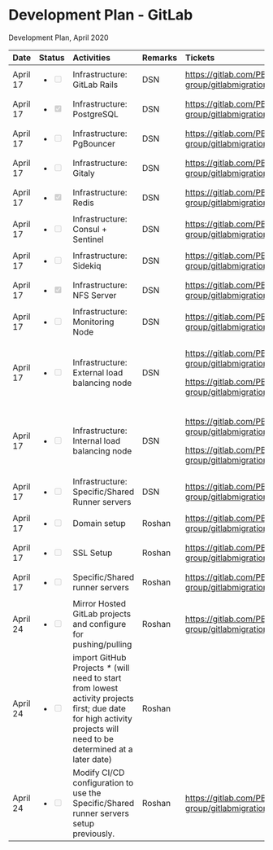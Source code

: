 # Development Plan - GitLab

Development Plan, April 2020

<table>
  <thead>
    <tr>
      <th style="text-align:left">Date</th>
      <th style="text-align:left">Status</th>
      <th style="text-align:left">Activities</th>
      <th style="text-align:left">Remarks</th>
      <th style="text-align:left">Tickets</th>
    </tr>
  </thead>
  <tbody>
    <tr>
      <td style="text-align:left">April 17</td>
      <td style="text-align:left">
        <ul class="contains-task-list">
          <li class="task-list-item">
            <input type="checkbox" class="task-list-item-checkbox" disabled />
          </li>
        </ul>
      </td>
      <td style="text-align:left">Infrastructure: GitLab Rails</td>
      <td style="text-align:left">DSN</td>
      <td style="text-align:left"><a href="https://gitlab.com/PBSA/test-group/gitlabmigration/-/issues/15">https://gitlab.com/PBSA/test-group/gitlabmigration/-/issues/15</a>
      </td>
    </tr>
    <tr>
      <td style="text-align:left">April 17</td>
      <td style="text-align:left">
        <ul class="contains-task-list">
          <li class="task-list-item">
            <input type="checkbox" class="task-list-item-checkbox" checked disabled
            />
          </li>
        </ul>
      </td>
      <td style="text-align:left">Infrastructure: PostgreSQL</td>
      <td style="text-align:left">DSN</td>
      <td style="text-align:left"><a href="https://gitlab.com/PBSA/test-group/gitlabmigration/-/issues/16
">https://gitlab.com/PBSA/test-group/gitlabmigration/-/issues/16</a>
      </td>
    </tr>
    <tr>
      <td style="text-align:left">April 17</td>
      <td style="text-align:left">
        <p></p>
        <ul class="contains-task-list">
          <li class="task-list-item">
            <input type="checkbox" class="task-list-item-checkbox" disabled />
          </li>
        </ul>
      </td>
      <td style="text-align:left">Infrastructure: PgBouncer</td>
      <td style="text-align:left">DSN</td>
      <td style="text-align:left"><a href="https://gitlab.com/PBSA/test-group/gitlabmigration/-/issues/17
">https://gitlab.com/PBSA/test-group/gitlabmigration/-/issues/17</a>
      </td>
    </tr>
    <tr>
      <td style="text-align:left">April 17</td>
      <td style="text-align:left">
        <p></p>
        <ul class="contains-task-list">
          <li class="task-list-item">
            <input type="checkbox" class="task-list-item-checkbox" disabled />
          </li>
        </ul>
      </td>
      <td style="text-align:left">Infrastructure: Gitaly</td>
      <td style="text-align:left">DSN</td>
      <td style="text-align:left"><a href="https://gitlab.com/PBSA/test-group/gitlabmigration/-/issues/18
">https://gitlab.com/PBSA/test-group/gitlabmigration/-/issues/18</a>
      </td>
    </tr>
    <tr>
      <td style="text-align:left">April 17</td>
      <td style="text-align:left">
        <p></p>
        <ul class="contains-task-list">
          <li class="task-list-item">
            <input type="checkbox" class="task-list-item-checkbox" checked disabled
            />
          </li>
        </ul>
      </td>
      <td style="text-align:left">Infrastructure: Redis</td>
      <td style="text-align:left">DSN</td>
      <td style="text-align:left"><a href="https://gitlab.com/PBSA/test-group/gitlabmigration/-/issues/19
">https://gitlab.com/PBSA/test-group/gitlabmigration/-/issues/19</a>
      </td>
    </tr>
    <tr>
      <td style="text-align:left">April 17</td>
      <td style="text-align:left">
        <p></p>
        <ul class="contains-task-list">
          <li class="task-list-item">
            <input type="checkbox" class="task-list-item-checkbox" disabled />
          </li>
        </ul>
      </td>
      <td style="text-align:left">Infrastructure: Consul + Sentinel</td>
      <td style="text-align:left">DSN</td>
      <td style="text-align:left"><a href="https://gitlab.com/PBSA/test-group/gitlabmigration/-/issues/20
">https://gitlab.com/PBSA/test-group/gitlabmigration/-/issues/20</a>
      </td>
    </tr>
    <tr>
      <td style="text-align:left">April 17</td>
      <td style="text-align:left">
        <p></p>
        <ul class="contains-task-list">
          <li class="task-list-item">
            <input type="checkbox" class="task-list-item-checkbox" disabled />
          </li>
        </ul>
      </td>
      <td style="text-align:left">Infrastructure: Sidekiq</td>
      <td style="text-align:left">DSN</td>
      <td style="text-align:left"><a href="https://gitlab.com/PBSA/test-group/gitlabmigration/-/issues/21
">https://gitlab.com/PBSA/test-group/gitlabmigration/-/issues/21</a>
      </td>
    </tr>
    <tr>
      <td style="text-align:left">April 17</td>
      <td style="text-align:left">
        <p></p>
        <ul class="contains-task-list">
          <li class="task-list-item">
            <input type="checkbox" class="task-list-item-checkbox" checked disabled
            />
          </li>
        </ul>
      </td>
      <td style="text-align:left">Infrastructure: NFS Server</td>
      <td style="text-align:left">DSN</td>
      <td style="text-align:left"><a href="https://gitlab.com/PBSA/test-group/gitlabmigration/-/issues/22">https://gitlab.com/PBSA/test-group/gitlabmigration/-/issues/22</a>
      </td>
    </tr>
    <tr>
      <td style="text-align:left">April 17</td>
      <td style="text-align:left">
        <p></p>
        <ul class="contains-task-list">
          <li class="task-list-item">
            <input type="checkbox" class="task-list-item-checkbox" disabled />
          </li>
        </ul>
      </td>
      <td style="text-align:left">Infrastructure: Monitoring Node</td>
      <td style="text-align:left">DSN</td>
      <td style="text-align:left"><a href="https://gitlab.com/PBSA/test-group/gitlabmigration/-/issues/23">https://gitlab.com/PBSA/test-group/gitlabmigration/-/issues/23</a>
      </td>
    </tr>
    <tr>
      <td style="text-align:left">April 17</td>
      <td style="text-align:left">
        <p></p>
        <ul class="contains-task-list">
          <li class="task-list-item">
            <input type="checkbox" class="task-list-item-checkbox" disabled />
          </li>
        </ul>
      </td>
      <td style="text-align:left">Infrastructure: External load balancing node</td>
      <td style="text-align:left">DSN</td>
      <td style="text-align:left">
        <p><a href="https://gitlab.com/PBSA/test-group/gitlabmigration/-/issues/24
">https://gitlab.com/PBSA/test-group/gitlabmigration/-/issues/24</a>
        </p>
        <p></p>
        <p><a href="https://gitlab.com/PBSA/test-group/gitlabmigration/-/issues/3">https://gitlab.com/PBSA/test-group/gitlabmigration/-/issues/3</a>
        </p>
      </td>
    </tr>
    <tr>
      <td style="text-align:left">April 17</td>
      <td style="text-align:left">
        <p></p>
        <ul class="contains-task-list">
          <li class="task-list-item">
            <input type="checkbox" class="task-list-item-checkbox" disabled />
          </li>
        </ul>
      </td>
      <td style="text-align:left">Infrastructure: Internal load balancing node</td>
      <td style="text-align:left">DSN</td>
      <td style="text-align:left">
        <p><a href="https://gitlab.com/PBSA/test-group/gitlabmigration/-/issues/25
">https://gitlab.com/PBSA/test-group/gitlabmigration/-/issues/25</a>
        </p>
        <p></p>
        <p><a href="https://gitlab.com/PBSA/test-group/gitlabmigration/-/issues/3">https://gitlab.com/PBSA/test-group/gitlabmigration/-/issues/3</a>
        </p>
      </td>
    </tr>
    <tr>
      <td style="text-align:left">April 17</td>
      <td style="text-align:left">
        <p></p>
        <ul class="contains-task-list">
          <li class="task-list-item">
            <input type="checkbox" class="task-list-item-checkbox" disabled />
          </li>
        </ul>
      </td>
      <td style="text-align:left">Infrastructure: Specific/Shared Runner servers</td>
      <td style="text-align:left">DSN</td>
      <td style="text-align:left"><a href="https://gitlab.com/PBSA/test-group/gitlabmigration/-/issues/26">https://gitlab.com/PBSA/test-group/gitlabmigration/-/issues/26</a>
      </td>
    </tr>
    <tr>
      <td style="text-align:left">April 17</td>
      <td style="text-align:left">
        <ul class="contains-task-list">
          <li class="task-list-item">
            <input type="checkbox" class="task-list-item-checkbox" disabled />
          </li>
        </ul>
      </td>
      <td style="text-align:left">Domain setup</td>
      <td style="text-align:left">Roshan</td>
      <td style="text-align:left"><a href="https://gitlab.com/PBSA/test-group/gitlabmigration/-/issues/27">https://gitlab.com/PBSA/test-group/gitlabmigration/-/issues/27</a>
      </td>
    </tr>
    <tr>
      <td style="text-align:left">April 17</td>
      <td style="text-align:left">
        <ul class="contains-task-list">
          <li class="task-list-item">
            <input type="checkbox" class="task-list-item-checkbox" disabled />
          </li>
        </ul>
      </td>
      <td style="text-align:left">SSL Setup</td>
      <td style="text-align:left">Roshan</td>
      <td style="text-align:left"><a href="https://gitlab.com/PBSA/test-group/gitlabmigration/-/issues/28">https://gitlab.com/PBSA/test-group/gitlabmigration/-/issues/28</a>
      </td>
    </tr>
    <tr>
      <td style="text-align:left">April 17</td>
      <td style="text-align:left">
        <ul class="contains-task-list">
          <li class="task-list-item">
            <input type="checkbox" class="task-list-item-checkbox" disabled />
          </li>
        </ul>
      </td>
      <td style="text-align:left">Specific/Shared runner servers</td>
      <td style="text-align:left">Roshan</td>
      <td style="text-align:left"><a href="https://gitlab.com/PBSA/test-group/gitlabmigration/-/issues/9">https://gitlab.com/PBSA/test-group/gitlabmigration/-/issues/9</a>
      </td>
    </tr>
    <tr>
      <td style="text-align:left">April 24</td>
      <td style="text-align:left">
        <ul class="contains-task-list">
          <li class="task-list-item">
            <input type="checkbox" class="task-list-item-checkbox" disabled />
          </li>
        </ul>
      </td>
      <td style="text-align:left">Mirror Hosted GitLab projects and configure for pushing/pulling</td>
      <td
      style="text-align:left">Roshan</td>
        <td style="text-align:left"><a href="https://gitlab.com/PBSA/test-group/gitlabmigration/-/issues/29">https://gitlab.com/PBSA/test-group/gitlabmigration/-/issues/29</a>
        </td>
    </tr>
    <tr>
      <td style="text-align:left">April 24</td>
      <td style="text-align:left">
        <ul class="contains-task-list">
          <li class="task-list-item">
            <input type="checkbox" class="task-list-item-checkbox" disabled />
          </li>
        </ul>
      </td>
      <td style="text-align:left">import GitHub Projects <em>*</em> (will need to start from lowest activity
        projects first; due date for high activity projects will need to be determined
        at a later date)</td>
      <td style="text-align:left">Roshan</td>
      <td style="text-align:left"></td>
    </tr>
    <tr>
      <td style="text-align:left">April 24</td>
      <td style="text-align:left">
        <ul class="contains-task-list">
          <li class="task-list-item">
            <input type="checkbox" class="task-list-item-checkbox" disabled />
          </li>
        </ul>
      </td>
      <td style="text-align:left">Modify CI/CD configuration to use the Specific/Shared runner servers setup
        previously.</td>
      <td style="text-align:left">Roshan</td>
      <td style="text-align:left"><a href="https://gitlab.com/PBSA/test-group/gitlabmigration/-/issues/30">https://gitlab.com/PBSA/test-group/gitlabmigration/-/issues/30</a>
      </td>
    </tr>
  </tbody>
</table>